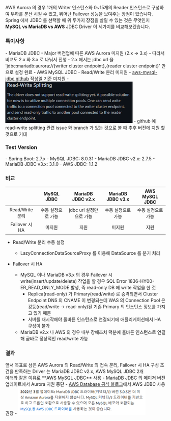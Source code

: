 AWS Aurora 의 경우 1개의 Writer 인스턴스와 0~15개의 Reader 인스턴스로 구성하여 부하를 분산 시킬 수 있고, 뛰어난 Failover 성능을 보여주는 장점이 있습니다. <br>
Spring 에서 JDBC 를 선택할 때 위 두가지 장점을 살릴 수 있는 것은 무엇인지 **MySQL vs MariaDB vs AWS** JDBC Driver 이 세가지를 비교해보겠습니다. <br>
<h3>특이사항</h3>
- MariaDB JDBC
  - Major 버전업에 따른 AWS Aurora 미지원 (2.x -> 3.x)
    - 따라서 비교도 2.x 와 3.x 로 나눠서 진행
    - 2.x 에서는 jdbc url 을 'jdbc:mariadb:aurora://{writer cluster endpoint},{reader cluster endpoint}' 만으로 설정 완료
- AWS MySQL JDBC
  - Read/Write 분리 미지원
    - <a href="https://github.com/awslabs/aws-mysql-jdbc#read-write-splitting">aws-mysql-jdbc github</a> 작성일 기준 미지원
      - <img src="/img/aws-jdbc-splitting.png" width="400px">
    - github 에 read-write splitting 관련 issue 와 branch 가 있는 것으로 볼 때 추후 버전에 지원 할 것으로 기대

<h3>Test Version</h3>
- Spring Boot: 2.7.x
- MySQL JDBC: 8.0.31
- MariaDB JDBC v2.x: 2.7.5
- MariaDB JDBC v3.x: 3.1.0
- AWS JDBC: 1.1.2

<h3>비교</h3>

|               | MySQL JDBC | MariaDB JDBC v2.x | MariaDB JDBC v3.x | AWS MySQL JDBC |
|:-------------:|:----------:|:-----------------:|:-----------------:|:--------------:|
| Read/Write 분리 | 수동 설정으로 가능 | jdbc url 설정만으로 가능 |    수동 설정으로 가능     |   수동 설정으로 가능   |
| Failover 시 HA |    미지원     |        지원         |        미지원        |       지원       |

- Read/Write 분리 수동 설정
  - LazyConnectionDataSourceProxy 를 이용해 DataSource 를 분기 처리
  
- Failover 시 HA
  - MySQL 이나 MariaDB v3.x 의 경우 Failover 시 write(insert/update/delete) 작업을 할 경우 SQL Error 1836-HY00-
    ER_READ_ONLY_MODE 발생, 즉 read-only DB 에 write 작업을 한 것
    - Replica(read-only) 가 Primary(read/write) 로 승격되면서 Cluster Endpoint DNS 의 CNAME 이 변경되는데 WAS 의 Connection
      Pool 은 강등(read/write → read-only)된 기존 Primary 의 인스턴스 정보를 가지고 있기 때문
    - 서버를 재시작해야 올바른 인스턴스로 연결되기에 애플리케이션에서 HA 구성이 불가
  - MariaDB v2.x 나 AWS 의 경우 내부 장애조치 덕분에 올바른 인스턴스로 연결해 곧바로 정상적인 read/write 가능

<h3>결과</h3>
앞서 목표로 삼은 AWS Aurora 의 Read/Write 의 접속 분리, Failover 시 HA 구성 조건을 만족하는 Driver 는 MariaDB JDBC v2.x, AWS MySQL JDBC 2개 <br>
아래와 같은 이유로 **AWS MySQL JDBC** 사용
- MariaDB JDBC 의 메이저 버전 업데이트에서 Aurora 지원 중단
- <a href="https://aws.amazon.com/ko/blogs/database/using-the-mariadb-jdbc-driver-with-amazon-aurora-with-mysql-compatibility/">AWS Database 공식 블로그</a>에서 AWS JDBC 사용 권장
  - <img src="/img/aws-database-blog.png" width="400px">
    